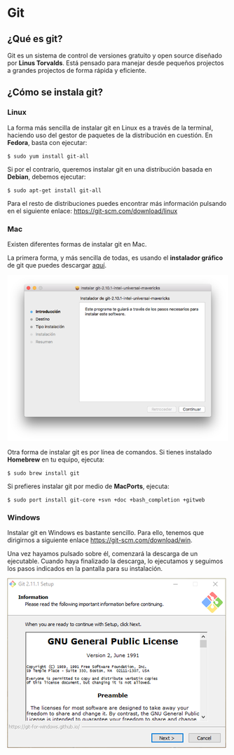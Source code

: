 # Git

## ¿Qué es git?

Git es un sistema de control de versiones gratuito y open source diseñado por **Linus Torvalds**. Está pensado para manejar desde pequeños projectos a grandes projectos de forma rápida y eficiente.

## ¿Cómo se instala git?

### Linux

La forma más sencilla de instalar git en Linux es a través de la terminal, haciendo uso del gestor de paquetes de la distribución en cuestión. En **Fedora**, basta con ejecutar:

```
$ sudo yum install git-all
```
Si por el contrario, queremos instalar git en una distribución basada en **Debian**, debemos ejecutar:

```
$ sudo apt-get install git-all
```

Para el resto de distribuciones puedes encontrar más información pulsando en el siguiente enlace: https://git-scm.com/download/linux


### Mac

Existen diferentes formas de instalar git en Mac.

La primera forma, y más sencilla de todas, es usando el **instalador gráfico** de git que puedes descargar [aquí](https://sourceforge.net/projects/git-osx-installer/).

![](./images/git_mac.png)

Otra forma de instalar git es por línea de comandos. Si tienes instalado **Homebrew** en tu equipo, ejecuta:

```
$ sudo brew install git
```

Si prefieres instalar git por medio de **MacPorts**, ejecuta:

```
$ sudo port install git-core +svn +doc +bash_completion +gitweb

```

### Windows

Instalar git en Windows es bastante sencillo. Para ello, tenemos que dirigirnos a siguiente enlace https://git-scm.com/download/win.

Una vez hayamos pulsado sobre él, comenzará la descarga de un ejecutable. Cuando haya finalizado la descarga, lo ejecutamos y seguimos los pasos indicados en la pantalla para su instalación.


![](./images/git_windows.png)
